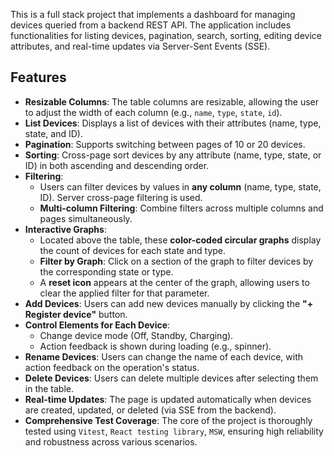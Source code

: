 This is a full stack project that implements a dashboard for managing devices queried from a backend REST API. The application includes functionalities for listing devices, pagination, search, sorting, editing device attributes, and real-time updates via Server-Sent Events (SSE).

## Features

- **Resizable Columns**: The table columns are resizable, allowing the user to adjust the width of each column (e.g., `name`, `type`, `state`, `id`).
- **List Devices**: Displays a list of devices with their attributes (name, type, state, and ID).
- **Pagination**: Supports switching between pages of 10 or 20 devices.
- **Sorting**: Cross-page sort devices by any attribute (name, type, state, or ID) in both ascending and descending order.
- **Filtering**: 
  - Users can filter devices by values in **any column** (name, type, state, ID). Server сross-page filtering is used.
  - **Multi-column Filtering**: Combine filters across multiple columns and pages simultaneously.
- **Interactive Graphs**:
  - Located above the table, these **color-coded circular graphs** display the count of devices for each state and type.
  - **Filter by Graph**: Click on a section of the graph to filter devices by the corresponding state or type. 
  - A **reset icon** appears at the center of the graph, allowing users to clear the applied filter for that parameter.
- **Add Devices**: Users can add new devices manually by clicking the **"+ Register device"** button.
- **Control Elements for Each Device**:
  - Change device mode (Off, Standby, Charging).
  - Action feedback is shown during loading (e.g., spinner).
- **Rename Devices**: Users can change the name of each device, with action feedback on the operation's status.
- **Delete Devices**: Users can delete multiple devices after selecting them in the table.
- **Real-time Updates**: The page is updated automatically when devices are created, updated, or deleted (via SSE from the backend).
- **Comprehensive Test Coverage**: The core of the project is thoroughly tested using `Vitest`, `React testing library`, `MSW`, ensuring high reliability and robustness across various scenarios.


